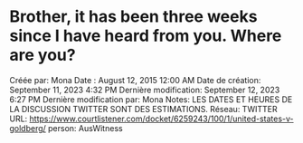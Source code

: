 # Brother, it has been three weeks since I have heard from you. Where are you?

Créée par: Mona
Date : August 12, 2015 12:00 AM
Date de création: September 11, 2023 4:32 PM
Dernière modification: September 12, 2023 6:27 PM
Dernière modification par: Mona
Notes: LES DATES ET HEURES DE LA DISCUSSION TWITTER SONT DES ESTIMATIONS.
Réseau: TWITTER
URL: https://www.courtlistener.com/docket/6259243/100/1/united-states-v-goldberg/
person: AusWitness